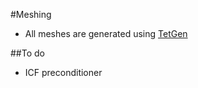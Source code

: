 #Meshing
- All meshes are generated using [TetGen](http://wias-berlin.de/software/index.jsp?id=TetGen&lang=1)


##To do
- ICF preconditioner

